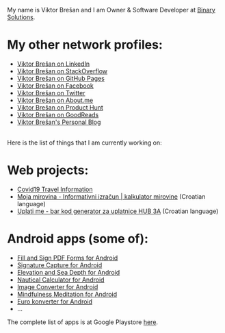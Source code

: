 My name is Viktor Brešan and I am Owner & Software Developer at [Binary Solutions](https://binarysolutions.biz/).

# My other network profiles:
- [Viktor Brešan on LinkedIn](https://www.linkedin.com/in/viktorbresan/)
- [Viktor Brešan on StackOverflow](https://stackoverflow.com/users/96313/viktor-bre%c5%a1an)
- [Viktor Brešan on GitHub Pages](https://vbresan.github.io)
- [Viktor Brešan on Facebook](https://www.facebook.com/viktorbresan)
- [Viktor Brešan on Twitter](https://twitter.com/viktorbresan)
- [Viktor Brešan on About.me](https://about.me/viktorbresan)
- [Viktor Brešan on Product Hunt](https://www.producthunt.com/@viktor.bresan)
- [Viktor Brešan on GoodReads](https://www.goodreads.com/viktorbresan)
- [Viktor Brešan's Personal Blog](https://viktorbresan.blogspot.com/)

<br />
Here is the list of things that I am currently working on:

# Web projects:
- [Covid19 Travel Information](https://covid19travel.com)
- [Moja mirovina - Informativni izračun | kalkulator mirovine](https://mojamirovina.com) (Croatian language)
- [Uplati me - bar kod generator za uplatnice HUB 3A](https://uplatime.com) (Croatian language)

# Android apps (some of):
- [Fill and Sign PDF Forms for Android](https://binarysolutions.biz/fill-and-sign-pdf-forms-for-android)
- [Signature Capture for Android](https://binarysolutions.biz/signature-capture-for-android)
- [Elevation and Sea Depth for Android](https://play.google.com/store/apps/details?id=biz.binarysolutions.elevation)
- [Nautical Calculator for Android](https://nauticalcalculator.eu)
- [Image Converter for Android](https://play.google.com/store/apps/details?id=biz.binarysolutions.imageconverter.ggl)
- [Mindfulness Meditation for Android](https://play.google.com/store/apps/details?id=biz.binarysolutions.mindfulnessmeditation)
- [Euro konverter for Android](https://eurokonverter.com)
- ...

The complete list of apps is at Google Playstore [here](https://play.google.com/store/apps/developer?id=Binary+Solutions).

